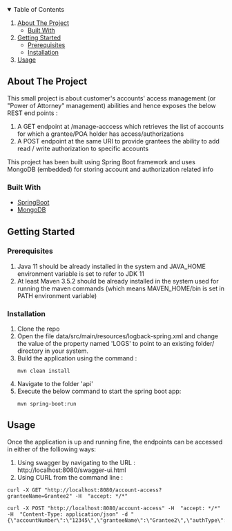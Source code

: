 <details open="open">
  <summary>Table of Contents</summary>
  <ol>
    <li>
      <a href="#about-the-project">About The Project</a>
      <ul>
        <li><a href="#built-with">Built With</a></li>
      </ul>
    </li>
    <li>
      <a href="#getting-started">Getting Started</a>
      <ul>
        <li><a href="#prerequisites">Prerequisites</a></li>
        <li><a href="#installation">Installation</a></li>
      </ul>
    </li>
    <li><a href="#usage">Usage</a></li>

  </ol>
</details>



<!-- ABOUT THE PROJECT -->
## About The Project

This small project is about customer's accounts' access management (or "Power of Attorney" management) abilities and hence exposes the below REST end points :
1. A GET endpoint at /manage-acccess which retrieves the list of accounts for which a grantee/POA holder has access/authorizations
2. A POST endpoint at the same URI to provide grantees the ability to add read / write authorization to specific accounts

This project has been built using Spring Boot framework and uses MongoDB (embedded) for storing account and authorization related info

### Built With

* [SpringBoot](https://spring.io/projects/spring-boot)
* [MongoDB](https://www.mongodb.com/)



<!-- GETTING STARTED -->
## Getting Started


### Prerequisites

1. Java 11 should be already installed in the system and JAVA_HOME environment variable is set to refer to JDK 11
2. At least Maven 3.5.2 should be already installed in the system used for running the maven commands (which means MAVEN_HOME/bin is set in PATH environment variable)

### Installation

1. Clone the repo
2. Open the file data/src/main/resources/logback-spring.xml
and change the value of the property named 'LOGS' to point to an existing folder/ directory in your system. 
3. Build the application using the command :
   ```JS
   mvn clean install
   ```
4. Navigate to the folder 'api'
5. Execute the below command to start the spring boot app:
   ```JS
   mvn spring-boot:run
   ```

<!-- USAGE EXAMPLES -->
## Usage

Once the application is up and running fine, the endpoints can be accessed in either of the folliowing ways:
1. Using swagger by navigating to the URL : http://localhost:8080/swagger-ui.html
2. Using CURL from the command line :  

```JS
curl -X GET "http://localhost:8080/account-access?granteeName=Grantee2" -H  "accept: */*"
```

```JS
curl -X POST "http://localhost:8080/account-access" -H  "accept: */*" -H  "Content-Type: application/json" -d "{\"accountNumber\":\"12345\",\"granteeName\":\"Grantee2\",\"authType\":\"R\"}"
```
